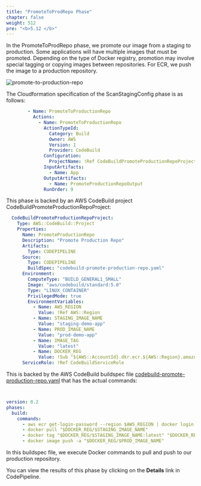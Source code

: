 ```yaml
---
title: "PromoteToProdRepo Phase"
chapter: false
weight: 512
pre: "<b>5.12 </b>"
---
```


In the PromoteToProdRepo phase, we promote our image from a staging to production. Some applications will have multiple images that must be promoted.
Depending on the type of Docker registry, promotion may involve special tagging or copying images between repositories. For ECR, we push the image
to a production repository.

![promote-to-production-repo](/images/promote-to-production-repo.png)

The Cloudformation specification of the ScanStagingConfig phase is as follows:
```yaml
        - Name: PromoteToProductionRepo
          Actions:
            - Name: PromoteToProductionRepo
              ActionTypeId:
                Category: Build
                Owner: AWS
                Version: 1
                Provider: CodeBuild
              Configuration:
                ProjectName: !Ref CodeBuildPromoteProductionRepoProject
              InputArtifacts:
                - Name: App
              OutputArtifacts:
                - Name: PromoteProductionRepoOutput
              RunOrder: 9
```

This phase is backed by an AWS CodeBuild project CodeBuildPromoteProductionRepoProject:

```yaml
  CodeBuildPromoteProductionRepoProject:
    Type: AWS::CodeBuild::Project
    Properties:
      Name: PromoteProductionRepo
      Description: "Promote Production Repo"
      Artifacts:
        Type: CODEPIPELINE
      Source:
        Type: CODEPIPELINE
        BuildSpec: "codebuild-promote-production-repo.yaml"
      Environment:
        ComputeType: "BUILD_GENERAL1_SMALL"
        Image: "aws/codebuild/standard:5.0"
        Type: "LINUX_CONTAINER"
        PrivilegedMode: true
        EnvironmentVariables:
          - Name: AWS_REGION
            Value: !Ref AWS::Region
          - Name: STAGING_IMAGE_NAME
            Value: "staging-demo-app"
          - Name: PROD_IMAGE_NAME
            Value: "prod-demo-app"
          - Name: IMAGE_TAG
            Value: "latest"
          - Name: DOCKER_REG
            Value: !Sub "${AWS::AccountId}.dkr.ecr.${AWS::Region}.amazonaws.com"
      ServiceRole: !Ref CodeBuildServiceRole
```

This is backed by the AWS CodeBuild buildspec file [codebuild-promote-production-repo.yaml](https://github.com/lacework-alliances/aws-immersion-day-code/blob/master/app/codebuild-promote-production-repo.yaml) that has the actual commands:

```yaml


version: 0.2
phases:
  build:
    commands:
      - aws ecr get-login-password --region $AWS_REGION | docker login --username AWS --password-stdin $DOCKER_REG
      - docker pull "$DOCKER_REG/$STAGING_IMAGE_NAME"
      - docker tag "$DOCKER_REG/$STAGING_IMAGE_NAME:latest" "$DOCKER_REG/$PROD_IMAGE_NAME:latest"
      - docker image push -a "$DOCKER_REG/$PROD_IMAGE_NAME"
```

In this buildspec file, we execute Docker commands to pull and push to our production repository.

You can view the results of this phase by clicking on the **Details** link in CodePipeline.